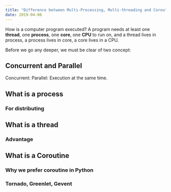 ```yaml
---
title: "Difference between Multi-Processing, Multi-threading and Coroutine"
date: 2019-04-08
---
```

How is a computer program executed? A program needs at least one **thread**, one **process**, one **core**, one **CPU** to run on, and a thread lives in process, a process lives in core, a core lives in a CPU.

Before we go any deeper, we must be clear of two concept:
## Concurrent and Parallel
Concurrent:
Parallel: Execution at the same time.
## What is a process 
### For distributing
## What is a thread
### Advantage
## What is a Coroutine
### Why we prefer coroutine in Python
### Tornado, Greenlet, Gevent
<!--stackedit_data:
eyJoaXN0b3J5IjpbMTc5NjY1MDk0LC02MDExMzUyOTAsMTk3OD
E4ODMxNCw1ODQxNjA2MF19
-->